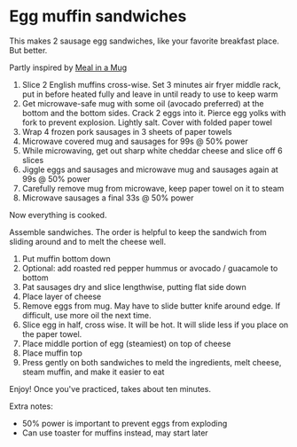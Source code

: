 # Egg muffin sandwiches

This makes 2 sausage egg sandwiches, like your favorite breakfast place. But better.

Partly inspired by [Meal in a Mug](https://www.amazon.com/Meal-Mug-Recipes-People_All-Microwave/dp/1476798141)

1. Slice 2 English muffins cross-wise. Set 3 minutes air fryer middle rack, put in before heated fully and leave in until ready to use to keep warm
2. Get microwave-safe mug with some oil (avocado preferred) at the bottom and the bottom sides. Crack 2 eggs into it. Pierce egg yolks with fork to prevent explosion. Lightly salt. Cover with folded paper towel
3. Wrap 4 frozen pork sausages in 3 sheets of paper towels
4. Microwave covered mug and sausages for 99s @ 50% power
5. While microwaving, get out sharp white cheddar cheese and slice off 6 slices
6. Jiggle eggs and sausages and microwave mug and sausages again at 99s @ 50% power
7. Carefully remove mug from microwave, keep paper towel on it to steam
8. Microwave sausages a final 33s @ 50% power

Now everything is cooked.

Assemble sandwiches. The order is helpful to keep the sandwich from sliding around and to melt the cheese well.

1. Put muffin bottom down
2. Optional: add roasted red pepper hummus or avocado / guacamole to bottom
3. Pat sausages dry and slice lengthwise, putting flat side down
4. Place layer of cheese
5. Remove eggs from mug. May have to slide butter knife around edge. If difficult, use more oil the next time.
6. Slice egg in half, cross wise. It will be hot. It will slide less if you place on the paper towel.
7. Place middle portion of egg (steamiest) on top of cheese
8. Place muffin top
9. Press gently on both sandwiches to meld the ingredients, melt cheese, steam muffin, and make it easier to eat

Enjoy! Once you've practiced, takes about ten minutes.

Extra notes:

 - 50% power is important to prevent eggs from exploding
 - Can use toaster for muffins instead, may start later
